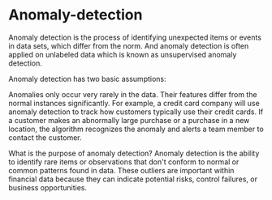# Anomaly-detection
Anomaly detection is the process of identifying unexpected items or events in data sets, which differ from the norm. And anomaly detection is often applied on unlabeled data which is known as unsupervised anomaly detection.


Anomaly detection has two basic assumptions:

Anomalies only occur very rarely in the data.
Their features differ from the normal instances significantly.
For example, a credit card company will use anomaly detection to track how customers typically use their credit cards. If a customer makes an abnormally large purchase or a purchase in a new location, the algorithm recognizes the anomaly and alerts a team member to contact the customer.


What is the purpose of anomaly detection?
Anomaly detection is the ability to identify rare items or observations that don't conform to normal or common patterns found in data. These outliers are important within financial data because they can indicate potential risks, control failures, or business opportunities.

